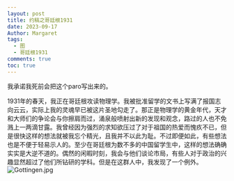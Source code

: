 ```yaml
---
layout: post
title: 约稿之哥廷根1931
date: 2023-09-17
Author: Margaret
tags:
  - 图
  - 哥廷根1931
comments: true
toc: true
---
```

我承诺我死前会把这个paro写出来的。


1931年的春天，我正在哥廷根攻读物理学。我被批准留学的文书上写满了报国志向云云，实际上我的灵魂早已被这片圣地勾走了。那正是物理学的黄金年代，天才和大师们的争论会与你擦肩而过，涌泉般喷射出新的发现和观念，路过的人也不免溅上一两滴甘露。我曾经因为强烈的求知欲压过了对于祖国的热爱而愧疚不已，但是很快这样的想法就被我忘个精光，且我并不以此为耻。不过即便如此，有些想法也是不便于轻易示人的。至少在哥廷根为数不多的中国留学生中，这样的想法确确实实是大逆不道的。偶然的闲暇时刻，我会与他们谈论市局，有些人对于政治的兴趣显然超过了他们所钻研的学科。但是在这群人中，我发现了一个例外。
![Gottingen.jpg](https://s2.loli.net/2024/07/28/DZ3GPbzI5FYRmlv.jpg)
